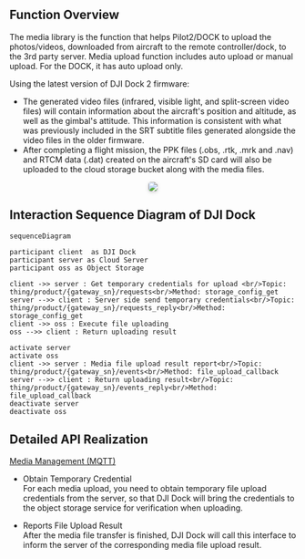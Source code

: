 ## Function Overview

The media library is the function that helps Pilot2/DOCK to upload the photos/videos, downloaded from aircraft to the remote controller/dock, to the 3rd party server. Media upload function includes auto upload or manual upload. For the DOCK, it has auto upload only.

Using the latest version of DJI Dock 2 firmware:

* The generated video files (infrared, visible light, and split-screen video files) will contain information about the aircraft's position and altitude, as well as the gimbal's attitude. This information is consistent with what was previously included in the SRT subtitle files generated alongside the video files in the older firmware.
* After completing a flight mission, the PPK files (.obs, .rtk, .mrk and .nav) and RTCM data (.dat) created on the aircraft's SD card will also be uploaded to the cloud storage bucket along with the media files.

<center>    <img style="border-radius: 0.3125em;    box-shadow: 0 2px 4px 0 rgba(34,36,38,.12),0 2px 10px 0 rgba(34,36,38,.08);"     src="https://terra-1-g.djicdn.com/84f990b0bbd145e6a3930de0c55d3b2b/admin/doc/ac64cdd0-62c3-404e-8b5c-cf5965e215dc.png">    <br>     </center>


## Interaction Sequence Diagram of DJI Dock

```mermaid
sequenceDiagram

participant client  as DJI Dock
participant server as Cloud Server
participant oss as Object Storage

client ->> server : Get temporary credentials for upload <br/>Topic: thing/product/{gateway_sn}/requests<br/>Method: storage_config_get
server -->> client : Server side send temporary credentials<br/>Topic: thing/product/{gateway_sn}/requests_reply<br/>Method: storage_config_get
client ->> oss : Execute file uploading
oss -->> client : Return uploading result

activate server
activate oss
client ->> server : Media file upload result report<br/>Topic: thing/product/{gateway_sn}/events<br/>Method: file_upload_callback
server -->> client : Return uploading result<br/>Topic: thing/product/{gateway_sn}/events_reply<br/>Method: file_upload_callback
deactivate server
deactivate oss

```


## Detailed API Realization

[Media Management (MQTT)](https://developer.dji.com/doc/cloud-api-tutorial/en/api-reference/dock-to-cloud/mqtt/dock/dock1/file.html)
* Obtain Temporary Credential<br/>
  For each media upload, you need to obtain temporary file upload credentials from the server, so that DJI Dock will bring the credentials to the object storage service for verification when uploading.

* Reports File Upload Result<br/>
  After the media file transfer is finished, DJI Dock will call this interface to inform the server of the corresponding media file upload result.
